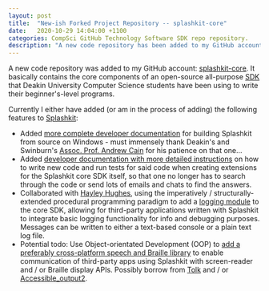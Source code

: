 ```yaml
---
layout: post
title:  "New-ish Forked Project Repository -- splashkit-core"
date:   2020-10-29 14:04:00 +1100
categories: CompSci GitHub Technology Software SDK repo repository.
description: "A new code repository has been added to my GitHub account: splashkit-core.  It basically contains the..."
---
```


A new code repository was added to my GitHub account: [splashkit-core](https://github.com/njsch/splashkit-core).  It basically contains the core components of an open-source all-purpose [SDK](https://en.wikipedia.org/wiki/Software_development_kit) that Deakin University Computer Science students have been using to write their beginner's-level programs.

Currently I either have added (or am in the process of adding) the following features to [Splashkit](https://www.splashkit.io/):
  - Added [more complete developer documentation](https://github.com/splashkit/splashkit-core/pull/121) for building Splashkit from source on Windows - must immensely thank Deakin's and Swinburn's [Assoc. Prof. Andrew Cain](https://www.deakin.edu.au/about-deakin/people/andrew-cain) for his patience on that one...
  - Added [developer documentation with more detailed instructions](https://github.com/splashkit/splashkit-core/pull/137) on how to write new code and run tests for said code when creating extensions for the Splashkit core SDK itself, so that one no longer has to search through the code or send lots of emails and chats to find the answers.
  - Collaborated with [Hayley Hughes](https://blog.foxes.systems/about/), using the imperatively / structurally-extended procedural programming paradigm to add a [logging module](https://github.com/njsch/splashkit-core/tree/logging) to the core SDK, allowing for third-party applications written with Splashkit to integrate basic logging functionality for info and debugging purposes.  Messages can be written to either a text-based console or a plain text log file.
  - Potential todo: Use Object-orientated Development (OOP) to [add a preferably cross-platform speech and Braille library](https://github.com/splashkit/splashkit-core/issues/113) to enable communication of third-party apps using Splashkit with screen-reader and / or Braille display APIs.  Possibly borrow from [Tolk](https://github.com/dkager/tolk) and / or [Accessible_output2](https://github.com/ctoth/accessible_output2).